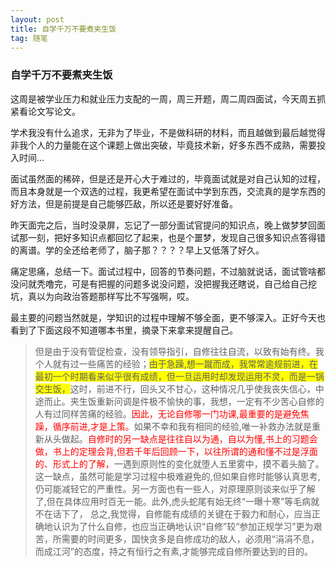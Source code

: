 ```yaml
---
layout: post
title: 自学千万不要煮夹生饭
tag: 随笔
---
```


### 自学千万不要煮夹生饭

这周是被学业压力和就业压力支配的一周，周三开题，周二周四面试，今天周五抓紧看论文写论文。

学术我没有什么追求，无非为了毕业，不是做科研的材料，而且越做到最后越觉得非我个人的力量能在这个课题上做出突破，毕竟技术新，好多东西不成熟，需要投入时间...

面试虽然面的稀碎，但是还是开心大于难过的，毕竟面试就是对自己认知的过程，而且本身就是一个双选的过程，我更希望在面试中学到东西，交流真的是学东西的好方法，但是前提是自己能够匹敌，所以还是要好好准备。

昨天面完之后，当时没录屏，忘记了一部分面试官提问的知识点，晚上做梦梦回面试那一刻，把好多知识点都回忆了起来，也是个噩梦，发现自己很多知识点答得错的离谱。学的全还给老师了，脑子那？？？？早上又低落了好久。

痛定思痛，总结一下。面试过程中，回答的节奏问题，不过脑就说话，面试管啥都没问就秃噜完，可是有把握的问题多说没问题，没把握我还瞎说，自己给自己挖坑，真以为向政治答题那样写比不写强啊，哎。

最主要的问题当然就是，学知识的过程中理解不够全面，更不够深入。正好今天也看到了下面这段不知道哪本书里，摘录下来拿来提醒自己。

> 但是由于没有管促检查，没有领导指引，自修往往自流，以致有始有终。我个人就有过一些痛苦的经验；<font style="background-color:yellow">由于急躁,想一蹴而成，我常常逾规前进，在最初一个时期看来似乎很有成绩，但一旦运用时却发现运用不灵，而是一锅交生饭，</font>这时，前进不行，回头又不甘心，这种情况几乎使我丧失信心，中途而止。夹生饭重新问调是件极不愉快的事，我想，一定有不少苦心自修的人有过同样苦痛的经验。<font color="red">因此，无论自修哪一门功课,最重要的是避免焦躁，循序前进,才是上策。</font>如果不幸和我有相同的经验,唯一补救办法就是重新从头做起。<font color="red">自修时的另一缺点是往往自以为通，自以为懂,书上的习题会做，书上的定理会背,但若千年后回顾一下，以往所谓的通和懂不过是浮面的、形式上的了解，</font>一遇到原则性的变化就堕人五里雾中，摸不着头脑了。这一缺点，虽然可能是学习过程中极难避免的,但如果自修时能够认真思考,仍可能减轻它的严重性。另一方面也有一些人，对原理原则谈来似乎了解了,但在具体应用时百无一能。此外,虎头蛇尾有始无终“一曝十寒”等毛病就不在话下了，
> 总之,我觉得，自修能有成绩的关键在于毅力和耐心，应当正确地认识为了什么自修，也应当正确地认识“自修”较“参加正规学习”更为艰苦，所需要的时间更多，国快贪多是自修成功的敌人，必须用“涓涓不息，而成江河”的态度，持之有恒行之有素,才能够完成自修所要达到的目的。

